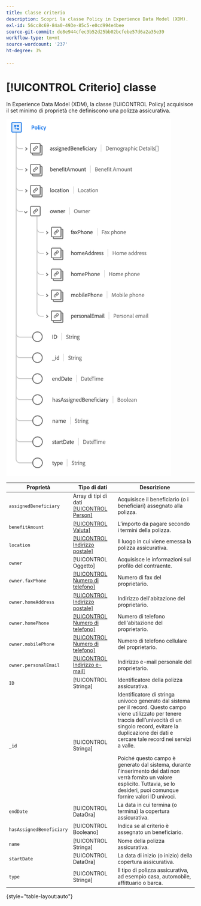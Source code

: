 ```yaml
---
title: Classe criterio
description: Scopri la classe Policy in Experience Data Model (XDM).
exl-id: 56cc8c69-84a0-493e-85c5-e0cd994e4bee
source-git-commit: de8e944cfec3b52d25bb02bcfebe57d6a2a35e39
workflow-type: tm+mt
source-wordcount: '237'
ht-degree: 3%

---
```


# [!UICONTROL Criterio] classe

In Experience Data Model (XDM), la classe [!UICONTROL Policy] acquisisce il set minimo di proprietà che definiscono una polizza assicurativa.

![](../images/classes/policy.png)

| Proprietà | Tipo di dati | Descrizione |
| --- | --- | --- |
| `assignedBeneficiary` | Array di tipi di dati [[!UICONTROL Person]](../data-types/person.md) | Acquisisce il beneficiario (o i beneficiari) assegnato alla polizza. |
| `benefitAmount` | [[!UICONTROL Valuta]](../data-types/currency.md) | L’importo da pagare secondo i termini della polizza. |
| `location` | [[!UICONTROL Indirizzo postale]](../data-types/postal-address.md) | Il luogo in cui viene emessa la polizza assicurativa. |
| `owner` | [!UICONTROL Oggetto] | Acquisisce le informazioni sul profilo del contraente. |
| `owner.faxPhone` | [[!UICONTROL Numero di telefono]](../data-types/phone-number.md) | Numero di fax del proprietario. |
| `owner.homeAddress` | [[!UICONTROL Indirizzo postale]](../data-types/postal-address.md) | Indirizzo dell&#39;abitazione del proprietario. |
| `owner.homePhone` | [[!UICONTROL Numero di telefono]](../data-types/phone-number.md) | Numero di telefono dell&#39;abitazione del proprietario. |
| `owner.mobilePhone` | [[!UICONTROL Numero di telefono]](../data-types/phone-number.md) | Numero di telefono cellulare del proprietario. |
| `owner.personalEmail` | [[!UICONTROL Indirizzo e-mail]](../data-types/email-address.md) | Indirizzo e-mail personale del proprietario. |
| `ID` | [!UICONTROL Stringa] | Identificatore della polizza assicurativa. |
| `_id` | [!UICONTROL Stringa] | Identificatore di stringa univoco generato dal sistema per il record. Questo campo viene utilizzato per tenere traccia dell’univocità di un singolo record, evitare la duplicazione dei dati e cercare tale record nei servizi a valle.<br><br>Poiché questo campo è generato dal sistema, durante l&#39;inserimento dei dati non verrà fornito un valore esplicito. Tuttavia, se lo desideri, puoi comunque fornire valori ID univoci. |
| `endDate` | [!UICONTROL DataOra] | La data in cui termina (o termina) la copertura assicurativa. |
| `hasAssignedBeneficiary` | [!UICONTROL Booleano] | Indica se al criterio è assegnato un beneficiario. |
| `name` | [!UICONTROL Stringa] | Nome della polizza assicurativa. |
| `startDate` | [!UICONTROL DataOra] | La data di inizio (o inizio) della copertura assicurativa. |
| `type` | [!UICONTROL Stringa] | Il tipo di polizza assicurativa, ad esempio casa, automobile, affittuario o barca. |

{style="table-layout:auto"}
